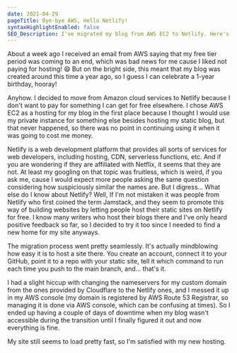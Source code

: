 ```yaml
---
date: 2021-04-29
pageTitle: Bye-bye AWS, Hello Netlify!
syntaxHighlightEnabled: false
SEO_Description: I've migrated my blog from AWS EC2 to Netlify. Here's how it went.
---
```


About a week ago I received an email from AWS saying that my free tier period was coming to an end, which was bad news for me cause I liked not paying for hosting! 😄 But on the bright side, this meant that my blog was created around this time a year ago, so I guess I can celebrate a 1-year birthday, hooray!

Anyhow. I decided to move from Amazon cloud services to Netlify because I don't want to pay for something I can get for free elsewhere. I chose AWS EC2 as a hosting for my blog in the first place because I thought I would use my private instance for something else besides hosting my static blog, but that never happened, so there was no point in continuing using it when it was going to cost me money.

Netlify is a web development platform that provides all sorts of services for web developers, including hosting, CDN, serverless functions, etc. And if you are wondering if they are affiliated with Netflix, it seems that they are not. At least my googling on that topic was fruitless, which is weird, if you ask me, cause I would expect more people asking the same question considering how suspiciously similar the names are. But I digress... What else do I know about Netlify? Well, If I'm not mistaken it was people from Netlify who first coined the term Jamstack, and they seem to promote this way of building websites by letting people host their static sites on Netlify for free. I know many writers who host their blogs there and I've only heard positive feedback so far, so I decided to try it too since I needed to find a new home for my site anyways.

The migration process went pretty seamlessly. It's actually mindblowing how easy it is to host a site there. You create an account, connect it to your GitHub, point it to a repo with your static site, tell it which command to run each time you push to the main branch, and... that's it.

I had a slight hiccup with changing the nameservers for my custom domain from the ones provided by Cloudflare to the Netlify ones,  and I messed it up in my AWS console (my domain is registered by AWS Route 53 Registrar, so managing it is done via AWS console, which can be confusing at times). So I ended up having a couple of days of downtime when my blog wasn't accessible during the transition until I finally figured it out and now everything is fine.

My site still seems to load pretty fast, so I'm satisfied with my new hosting.
